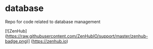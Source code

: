 # database
Repo for code related to database management

[![ZenHub] (https://raw.githubusercontent.com/ZenHubIO/support/master/zenhub-badge.png)] (https://zenhub.io)
